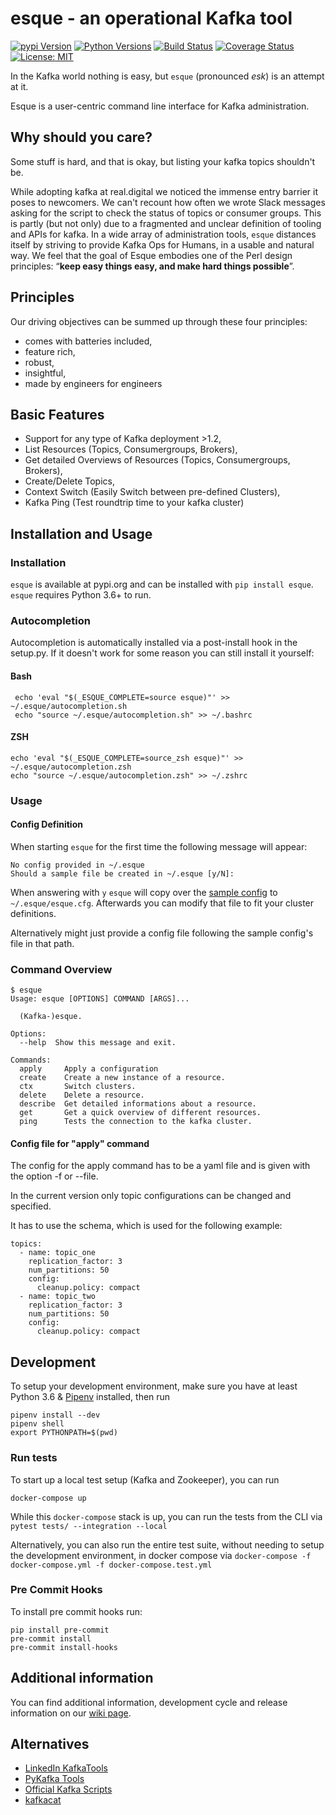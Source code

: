 # esque - an operational Kafka tool

[![pypi Version](https://img.shields.io/pypi/v/esque.svg)](https://pypi.org/project/esque/) [![Python Versions](https://img.shields.io/pypi/pyversions/esque.svg)](https://pypi.org/project/esque/) [![Build Status](https://travis-ci.org/real-digital/esque.svg?branch=master)](https://travis-ci.org/real-digital/esque) [![Coverage Status](https://coveralls.io/repos/github/real-digital/esque/badge.svg)](https://coveralls.io/github/real-digital/esque?branch=add-coverage) [![License: MIT](https://img.shields.io/badge/License-MIT-yellow.svg)](https://opensource.org/licenses/MIT)

In the Kafka world nothing is easy, but `esque` (pronounced *esk*) is an attempt at it.

Esque is a user-centric command line interface for Kafka administration. 

## Why should you care?

Some stuff is hard, and that is okay, but listing your kafka topics shouldn't be.

While adopting kafka at real.digital we noticed the immense entry barrier it poses to newcomers. 
We can't recount how often we wrote Slack messages asking for the script to check the 
status of topics or consumer groups. This is partly (but not only) due to a 
fragmented and unclear definition of tooling and APIs for kafka. 
In a wide array of administration tools, `esque` distances itself by striving to provide Kafka Ops for Humans, in a usable and natural way. We feel that the goal of Esque embodies one of the Perl design principles: “**keep easy things easy, and make hard things possible**”. 

## Principles

Our driving objectives can be summed up through these four principles:
* comes with batteries included,
* feature rich,
* robust,
* insightful,
* made by engineers for engineers

## Basic Features

* Support for any type of Kafka deployment >1.2,
* List Resources (Topics, Consumergroups, Brokers),
* Get detailed Overviews of Resources (Topics, Consumergroups, Brokers),
* Create/Delete Topics,
* Context Switch (Easily Switch between pre-defined Clusters),
* Kafka Ping (Test roundtrip time to your kafka cluster)

## Installation and Usage

### Installation

`esque` is available at pypi.org and can be installed with `pip install esque`. `esque` requires Python 3.6+ to run.

### Autocompletion

Autocompletion is automatically installed via a post-install hook in the setup.py. 
If it doesn't work for some reason you can still install it yourself: 

#### Bash

```
 echo 'eval "$(_ESQUE_COMPLETE=source esque)"' >> ~/.esque/autocompletion.sh
 echo "source ~/.esque/autocompletion.sh" >> ~/.bashrc
```

#### ZSH

```
echo 'eval "$(_ESQUE_COMPLETE=source_zsh esque)"' >> ~/.esque/autocompletion.zsh
echo "source ~/.esque/autocompletion.zsh" >> ~/.zshrc
```

### Usage

#### Config Definition

When starting `esque` for the first time the following message will appear:

```
No config provided in ~/.esque
Should a sample file be created in ~/.esque [y/N]:
```

When answering with `y` `esque` will copy over the [sample config](https://github.com/real-digital/esque/blob/master/sample_config.cfg) to `~/.esque/esque.cfg`.
Afterwards you can modify that file to fit your cluster definitions.

Alternatively might just provide a config file following the sample config's file in that path.


### Command Overview

```
$ esque
Usage: esque [OPTIONS] COMMAND [ARGS]...

  (Kafka-)esque.

Options:
  --help  Show this message and exit.

Commands:
  apply     Apply a configuration
  create    Create a new instance of a resource.
  ctx       Switch clusters.
  delete    Delete a resource.
  describe  Get detailed informations about a resource.
  get       Get a quick overview of different resources.
  ping      Tests the connection to the kafka cluster.
```

#### Config file for "apply" command

The config for the apply command has to be a yaml file and
is given with the option -f or --file.

In the current version only topic configurations can be
changed and specified.

It has to use the schema, which is used 
for the following example:

```
topics:
  - name: topic_one
    replication_factor: 3
    num_partitions: 50
    config:
      cleanup.policy: compact
  - name: topic_two
    replication_factor: 3
    num_partitions: 50
    config:
      cleanup.policy: compact
```

## Development

To setup your development environment, make sure you have at least Python 3.6 & [Pipenv](https://github.com/pypa/pipenv) installed, then run 

```
pipenv install --dev
pipenv shell 
export PYTHONPATH=$(pwd)
```

### Run tests

To start up a local test setup (Kafka and Zookeeper), you can run

```
docker-compose up
```
While this `docker-compose` stack is up, you can run the tests from the CLI via `pytest tests/ --integration --local`


Alternatively, you can also run the entire test suite, without needing to setup the development environment, in docker compose via `docker-compose -f docker-compose.yml -f docker-compose.test.yml` 


### Pre Commit Hooks

To install pre commit hooks run:

```
pip install pre-commit
pre-commit install
pre-commit install-hooks
```
## Additional information

You can find additional information, development cycle and release information on our [wiki page](https://github.com/real-digital/esque/wiki).


## Alternatives

- [LinkedIn KafkaTools](https://github.com/linkedin/kafka-tools)
- [PyKafka Tools](https://github.com/Parsely/pykafka/blob/master/pykafka/cli/kafka_tools.py)
- [Official Kafka Scripts](https://github.com/apache/kafka/tree/trunk/bin)
- [kafkacat](https://github.com/edenhill/kafkacat)
